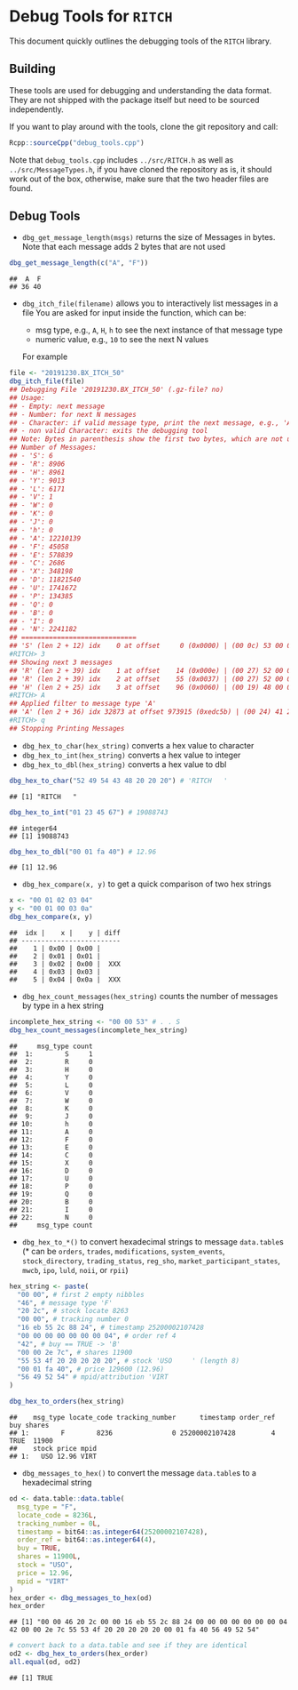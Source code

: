
# Debug Tools for `RITCH`

This document quickly outlines the debugging tools of the `RITCH`
library.

## Building

These tools are used for debugging and understanding the data format.
They are not shipped with the package itself but need to be sourced
independently.

If you want to play around with the tools, clone the git repository and
call:

``` r
Rcpp::sourceCpp("debug_tools.cpp")
```

Note that `debug_tools.cpp` includes `../src/RITCH.h` as well as
`../src/MessageTypes.h`, if you have cloned the repository as is, it
should work out of the box, otherwise, make sure that the two header
files are found.

## Debug Tools

-   `dbg_get_message_length(msgs)` returns the size of Messages in
    bytes. Note that each message adds 2 bytes that are not used

``` r
dbg_get_message_length(c("A", "F"))
```

    ##  A  F 
    ## 36 40

-   `dbg_itch_file(filename)` allows you to interactively list messages
    in a file You are asked for input inside the function, which can be:

    -   msg type, e.g., `A`, `H`, `h` to see the next instance of that
        message type
    -   numeric value, e.g., `10` to see the next N values

    For example

``` r
file <- "20191230.BX_ITCH_50"
dbg_itch_file(file)
## Debugging File '20191230.BX_ITCH_50' (.gz-file? no)
## Usage:
## - Empty: next message
## - Number: for next N messages
## - Character: if valid message type, print the next message, e.g., 'A' for add order
## - non valid Character: exits the debugging tool
## Note: Bytes in parenthesis show the first two bytes, which are not used!
## Number of Messages:
## - 'S': 6
## - 'R': 8906
## - 'H': 8961
## - 'Y': 9013
## - 'L': 6171
## - 'V': 1
## - 'W': 0
## - 'K': 0
## - 'J': 0
## - 'h': 0
## - 'A': 12210139
## - 'F': 45058
## - 'E': 578839
## - 'C': 2686
## - 'X': 348198
## - 'D': 11821540
## - 'U': 1741672
## - 'P': 134385
## - 'Q': 0
## - 'B': 0
## - 'I': 0
## - 'N': 2241182
## =============================
## 'S' (len 2 + 12) idx    0 at offset     0 (0x0000) | (00 0c) 53 00 00 00 00 0a 2d f4 92 1d 67 4f 
#RITCH> 3
## Showing next 3 messages
## 'R' (len 2 + 39) idx    1 at offset    14 (0x000e) | (00 27) 52 00 01 00 00 0a 66 a0 e0 dc 44 41 20 20 20 20 20 20 20 4e 20 00 00 00 64 4e 43 5a 20 50 4e 20 31 4e 00 00 00 00 4e 
## 'R' (len 2 + 39) idx    2 at offset    55 (0x0037) | (00 27) 52 00 02 00 00 0a 66 a0 e2 c8 6c 41 41 20 20 20 20 20 20 4e 20 00 00 00 64 4e 43 5a 20 50 4e 20 31 4e 00 00 00 01 4e 
## 'H' (len 2 + 25) idx    3 at offset    96 (0x0060) | (00 19) 48 00 01 00 00 0a 66 a0 e4 ff bd 41 20 20 20 20 20 20 20 54 20 20 20 20 20 
#RITCH> A
## Applied filter to message type 'A'
## 'A' (len 2 + 36) idx 32873 at offset 973915 (0xedc5b) | (00 24) 41 20 2c 00 00 16 eb 55 2c 88 24 00 00 00 00 00 00 00 04 42 00 00 2e 7c 55 53 4f 20 20 20 20 20 00 01 fa 40 
#RITCH> q
## Stopping Printing Messages
```

-   `dbg_hex_to_char(hex_string)` converts a hex value to character
-   `dbg_hex_to_int(hex_string)` converts a hex value to integer
-   `dbg_hex_to_dbl(hex_string)` converts a hex value to dbl

``` r
dbg_hex_to_char("52 49 54 43 48 20 20 20") # 'RITCH   '
```

    ## [1] "RITCH   "

``` r
dbg_hex_to_int("01 23 45 67") # 19088743
```

    ## integer64
    ## [1] 19088743

``` r
dbg_hex_to_dbl("00 01 fa 40") # 12.96
```

    ## [1] 12.96

-   `dbg_hex_compare(x, y)` to get a quick comparison of two hex strings

``` r
x <- "00 01 02 03 04"
y <- "00 01 00 03 0a"
dbg_hex_compare(x, y)
```

    ##  idx |    x |    y | diff
    ## -------------------------
    ##    1 | 0x00 | 0x00 |     
    ##    2 | 0x01 | 0x01 |     
    ##    3 | 0x02 | 0x00 |  XXX
    ##    4 | 0x03 | 0x03 |     
    ##    5 | 0x04 | 0x0a |  XXX

-   `dbg_hex_count_messages(hex_string)` counts the number of messages
    by type in a hex string

``` r
incomplete_hex_string <- "00 00 53" # . . S
dbg_hex_count_messages(incomplete_hex_string)
```

    ##     msg_type count
    ##  1:        S     1
    ##  2:        R     0
    ##  3:        H     0
    ##  4:        Y     0
    ##  5:        L     0
    ##  6:        V     0
    ##  7:        W     0
    ##  8:        K     0
    ##  9:        J     0
    ## 10:        h     0
    ## 11:        A     0
    ## 12:        F     0
    ## 13:        E     0
    ## 14:        C     0
    ## 15:        X     0
    ## 16:        D     0
    ## 17:        U     0
    ## 18:        P     0
    ## 19:        Q     0
    ## 20:        B     0
    ## 21:        I     0
    ## 22:        N     0
    ##     msg_type count

-   `dbg_hex_to_*()` to convert hexadecimal strings to message
    `data.table`s (\* can be `orders`, `trades`, `modifications`,
    `system_events`, `stock_directory`, `trading_status`, `reg_sho`,
    `market_participant_states`, `mwcb`, `ipo`, `luld`, `noii`, or
    `rpii`)

``` r
hex_string <- paste(
  "00 00", # first 2 empty nibbles
  "46", # message type 'F'
  "20 2c", # stock locate 8263
  "00 00", # tracking number 0
  "16 eb 55 2c 88 24", # timestamp 25200002107428
  "00 00 00 00 00 00 00 04", # order ref 4
  "42", # buy == TRUE -> 'B'
  "00 00 2e 7c", # shares 11900
  "55 53 4f 20 20 20 20 20", # stock 'USO     ' (length 8)
  "00 01 fa 40", # price 129600 (12.96)
  "56 49 52 54" # mpid/attribution 'VIRT
)

dbg_hex_to_orders(hex_string)
```

    ##    msg_type locate_code tracking_number      timestamp order_ref  buy shares
    ## 1:        F        8236               0 25200002107428         4 TRUE  11900
    ##    stock price mpid
    ## 1:   USO 12.96 VIRT

-   `dbg_messages_to_hex()` to convert the message `data.table`s to a
    hexadecimal string

``` r
od <- data.table::data.table(
  msg_type = "F",
  locate_code = 8236L,
  tracking_number = 0L,
  timestamp = bit64::as.integer64(25200002107428),
  order_ref = bit64::as.integer64(4),
  buy = TRUE,
  shares = 11900L,
  stock = "USO",
  price = 12.96,
  mpid = "VIRT"
)
hex_order <- dbg_messages_to_hex(od)
hex_order
```

    ## [1] "00 00 46 20 2c 00 00 16 eb 55 2c 88 24 00 00 00 00 00 00 00 04 42 00 00 2e 7c 55 53 4f 20 20 20 20 20 00 01 fa 40 56 49 52 54"

``` r
# convert back to a data.table and see if they are identical
od2 <- dbg_hex_to_orders(hex_order)
all.equal(od, od2)
```

    ## [1] TRUE
